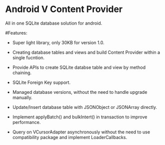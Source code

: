 Android V Content Provider
================
All in one SQLite database solution for android.


#Features:

- Super light library, only 30KB for version 1.0.

- Creating database tables and views and build Content Provider within a single fucntion.

- Provide APIs to create SQLite databse table and view by method chaining.

- SQLite Foreign Key support.

- Managed database versions, without the need to handle upgrade manually.

- Update/Insert database table with JSONObject or JSONArray directly.

- Implement applyBatch() and bulkIntert() in transaction to improve performance.

- Query on VCursorAdapter asynchronously without the need to use compatibility package and implement LoaderCallbacks.
